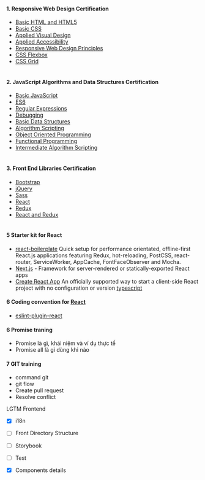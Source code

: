#### 1. Responsive Web Design Certification
- [Basic HTML and HTML5](https://learn.freecodecamp.org/responsive-web-design/basic-html-and-html5)
- [Basic CSS](https://learn.freecodecamp.org/responsive-web-design/basic-css)
- [Applied Visual Design](https://learn.freecodecamp.org/responsive-web-design/applied-visual-design)
- [Applied Accessibility](https://learn.freecodecamp.org/responsive-web-design/applied-accessibility)
- [Responsive Web Design Principles](https://learn.freecodecamp.org/responsive-web-design/responsive-web-design-principles)
- [CSS Flexbox](https://learn.freecodecamp.org/responsive-web-design/css-flexbox)
- [CSS Grid](https://learn.freecodecamp.org/responsive-web-design/css-grid)
  <br />
  <br />

#### 2. JavaScript Algorithms and Data Structures Certification

- [Basic JavaScript](https://learn.freecodecamp.org/javascript-algorithms-and-data-structures/basic-javascript)
- [ES6](https://learn.freecodecamp.org/javascript-algorithms-and-data-structures/es6)
- [Regular Expressions](https://learn.freecodecamp.org/javascript-algorithms-and-data-structures/regular-expressions)
- [Debugging](https://learn.freecodecamp.org/javascript-algorithms-and-data-structures/debugging)
- [Basic Data Structures](https://learn.freecodecamp.org/javascript-algorithms-and-data-structures/basic-data-structures)
- [Algorithm Scripting](https://learn.freecodecamp.org/javascript-algorithms-and-data-structures/basic-algorithm-scripting)
- [Object Oriented Programming](https://learn.freecodecamp.org/javascript-algorithms-and-data-structures/object-oriented-programming)
- [Functional Programming](https://learn.freecodecamp.org/javascript-algorithms-and-data-structures/functional-programming)
- [Intermediate Algorithm Scripting](https://learn.freecodecamp.org/javascript-algorithms-and-data-structures/intermediate-algorithm-scripting)
  <br />
  <br />

#### 3. Front End Libraries Certification

- [Bootstrap](https://learn.freecodecamp.org/front-end-libraries/bootstrap)
- [jQuery](https://learn.freecodecamp.org/front-end-libraries/jquery)
- [Sass](https://learn.freecodecamp.org/front-end-libraries/sass)
- [React](https://learn.freecodecamp.org/front-end-libraries/react)
- [Redux](https://learn.freecodecamp.org/front-end-libraries/redux)
- [React and Redux](https://learn.freecodecamp.org/front-end-libraries/react-and-redux)
  <br />
  <br />


#### 5 Starter kit for React
- [react-boilerplate](https://github.com/react-boilerplate/react-boilerplate) Quick setup for performance orientated, offline-first React.js applications featuring Redux, hot-reloading, PostCSS, react-router, ServiceWorker, AppCache, FontFaceObserver and Mocha.
- [Next.js](https://nextjs.org/) - Framework for server-rendered or statically-exported React apps
- [Create React App](https://github.com/facebook/create-react-app) An officially supported way to start a client-side React project with no configuration or version [typescript](https://github.com/Microsoft/TypeScript-React-Starter)
#### 6 Coding convention for [React](https://github.com/airbnb/javascript/tree/master/react)
- [eslint-plugin-react](https://www.npmjs.com/package/eslint-plugin-react)


#### 6 Promise traning 
- Promise là gì, khái niệm và ví dụ thực tế
- Promise all là gì dùng khi nào


#### 7 GIT training 
- command git 
- git flow
- Create pull request
- Resolve conflict

LGTM Frontend

- [x] i18n 
- [ ] Front Directory Structure
- [ ] Storybook 
- [ ] Test
- [x] Components details 

